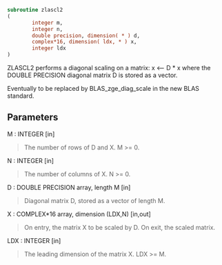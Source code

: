 ```fortran
subroutine zlascl2
(
        integer m,
        integer n,
        double precision, dimension( * ) d,
        complex*16, dimension( ldx, * ) x,
        integer ldx
)
```

ZLASCL2 performs a diagonal scaling on a matrix:
x <-- D * x
where the DOUBLE PRECISION diagonal matrix D is stored as a vector.

Eventually to be replaced by BLAS_zge_diag_scale in the new BLAS
standard.

## Parameters
M : INTEGER [in]
> The number of rows of D and X. M >= 0.

N : INTEGER [in]
> The number of columns of X. N >= 0.

D : DOUBLE PRECISION array, length M [in]
> Diagonal matrix D, stored as a vector of length M.

X : COMPLEX*16 array, dimension (LDX,N) [in,out]
> On entry, the matrix X to be scaled by D.
> On exit, the scaled matrix.

LDX : INTEGER [in]
> The leading dimension of the matrix X. LDX >= M.
